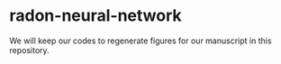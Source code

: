 # radon-neural-network

We will keep our codes to regenerate figures for our manuscript in this repository. 
